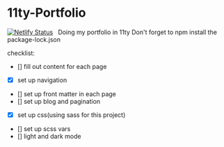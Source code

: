 # 11ty-Portfolio
[![Netlify Status](https://api.netlify.com/api/v1/badges/33c0e217-1f8a-4255-9273-ce183e31960d/deploy-status)](https://app.netlify.com/sites/stunning-daifuku-16e549/deploys)
&nbsp;
Doing my portfolio in 11ty
Don't forget to npm install the package-lock.json

checklist:
- [] fill out content for each page
- [x] set up navigation
- [] set up front matter in each page
- [] set up blog and pagination
- [x] set up css(using sass for this project)
- [] set up scss vars
- [] light and dark mode
